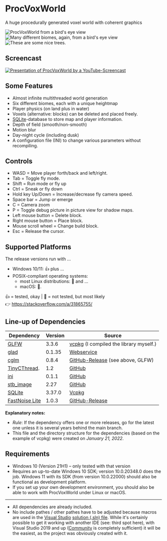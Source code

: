 # ProcVoxWorld

A huge procedurally generated voxel world with coherent graphics 

![ProcVoxWorld from a bird's eye view](https://user-images.githubusercontent.com/18394014/153664300-9af6a2d7-df8c-4592-aec4-2285232d4cf3.png)
![Many different biomes, again, from a bird's eye view](https://user-images.githubusercontent.com/18394014/153664726-b1629e3b-1ecb-40c2-8920-4c3fee28284c.png)
![These are some nice trees.](https://user-images.githubusercontent.com/18394014/153665064-db7126be-8506-486e-9702-926f37ec3cee.png)

## Screencast
[![Presentation of ProcVoxWorld by a YouTube-Screencast](https://user-images.githubusercontent.com/18394014/154851198-aef027f4-5577-42af-89f5-95c11eef90cc.png)
](https://youtu.be/5-GRuv55CA0)

## Some Features
- Almost infinite multithreaded world generation
- Six different biomes, each with a unique heightmap
- Player physics (on land plus in water)
- Voxels (alternative: blocks) can be deleted and placed freely.
- [SQLite](https://sqlite.org)-database to store map and player information.
- Depth of field (smooth/non-smooth)
- Motion blur
- Day-night cycle (including dusk)
- A configuration file (INI) to change various parameters without recompiling.

## Controls
- WASD = Move player forth/back and left/right.
- Tab = Toggle fly mode.
- Shift = Run mode or fly up
- Ctrl = Sneak or fly down
- Hold key Up/Down = Increase/decrease fly camera speed.
- Space bar = Jump or emerge
- C = Camera zoom
- P = Toggle debug picture in picture view for shadow maps.
- Left mouse button = Delete block.
- Right mouse button = Place block.
- Mouse scroll wheel = Change build block.
- Esc = Release the cursor.

## Supported Platforms
The release versions run with ...
- Windows 10/11: :thumbsup: plus ...
- POSIX-compliant operating systems:
  - most Linux distributions: :open_hands: and ...
  - macOS: :open_hands:.

:thumbsup: = tested, okay | :open_hands: =	not tested, but most likely  
:point_right: https://stackoverflow.com/a/31865755/ 

## Line-up of Dependencies
|Dependency                                                |Version|Source                                                                               |
|----------------------------------------------------------|-------|-------------------------------------------------------------------------------------|
|[GLFW](https://www.glfw.org)                              |3.3.6  |[vcpkg](https://vcpkg.io) (I compiled the library myself.)                           |
|[glad](https://github.com/Dav1dde/glad/)                  |0.1.35 |[Webservice](https://glad.dav1d.de)                                                  |
|[cglm](https://cglm.readthedocs.io)                       |0.8.4  |[GitHub-Release](https://github.com/recp/cglm/releases/tag/v0.8.4/) (see above, GLFW)|
|[TinyCThread](https://tinycthread.github.io).             |1.2    |[GitHub](https://github.com/tinycthread/tinycthread/tree/master/source/)             |
|[ini](https://github.com/rxi/ini/)                        |0.1.1  |[GitHub](https://github.com/rxi/ini/tree/master/src/)                                |
|[stb_image](https://github.com/nothings/stb/)             |2.27   |[GitHub](https://github.com/nothings/stb/blob/master/stb_image.h)                    |
|[SQLite](https://www.sqlite.org)                          |3.37.0 |[Vcpkg](https://vcpkg.io)                                                            |
|[FastNoise Lite](https://github.com/Auburn/FastNoiseLite/)|1.0.3  |[GitHub-Release](https://github.com/Auburn/FastNoiseLite/releases/tag/v1.0.3/)       |

**Explanatory notes:**
- *Rule*: If the dependency offers one or more releases, go for the latest one unless it is several years behind the main branch.
- This file and the directory structure for the dependencies (based on the example of vcpkg) were created on *January 21, 2022*.

## Requirements
- Windows 10 (Version 21H1) – only tested with that version
- Requires an up-to-date Windows 10 SDK; version 10.0.20348.0 does the job. Windows 11 with its SDK (from version 10.0.22000) should also be functional as development platform.
- If you set up your own development environment, you should also be able to work with ProcVoxWorld under Linux or macOS.
---
- All dependencies are already included.
- No include pathes / other pathes have to be adjusted because macros are used in the [Visual Studio](https://visualstudio.microsoft.com/vs/) [solution (.sln) file](https://docs.microsoft.com/en-us/visualstudio/extensibility/internals/solution-dot-sln-file?view=vs-2019). While it's certainly possible to get it working with another IDE (see: third spot here), with Visual Studio 2019 and up ([Community](https://visualstudio.microsoft.com/vs/community/) is completely sufficient) it will be the easiest, as the project was obviously created with it.
